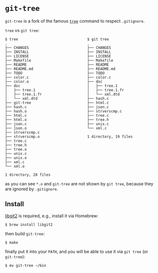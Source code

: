# `git-tree`

`git-tree` is a fork of the famous [`tree`](http://mama.indstate.edu/users/ice/tree/) command to respect `.gitignore`.

`tree` vs `git tree`:

    $ tree                                $ git tree
    .                                     .
    ├── CHANGES                           ├── CHANGES
    ├── INSTALL                           ├── INSTALL
    ├── LICENSE                           ├── LICENSE
    ├── Makefile                          ├── Makefile
    ├── README                            ├── README
    ├── README.md                         ├── README.md
    ├── TODO                              ├── TODO
    ├── color.c                           ├── color.c
    ├── color.o                           ├── doc
    ├── doc                               │   ├── tree.1
    │   ├── tree.1                        │   ├── tree.1.fr
    │   ├── tree.1.fr                     │   └── xml.dtd
    │   └── xml.dtd                       ├── hash.c
    ├── git-tree                          ├── html.c
    ├── hash.c                            ├── json.c
    ├── hash.o                            ├── strverscmp.c
    ├── html.c                            ├── tree.c
    ├── html.o                            ├── tree.h
    ├── json.c                            ├── unix.c
    ├── json.o                            └── xml.c
    ├── strverscmp.c
    ├── strverscmp.o                      1 directory, 19 files
    ├── tree.c
    ├── tree.h
    ├── tree.o
    ├── unix.c
    ├── unix.o
    ├── xml.c
    └── xml.o
    
    1 directory, 28 files

as you can see `*.o` and `git-tree` are not shown by `git tree`, because they are ignored by `.gitignore`.

## Install

[libgit2](https://libgit2.github.com/) is required, e.g., install it via Homebrew:

    $ brew install libgit2

then build `git-tree`:

    $ make

finally put it into your `PATH`, and you will be able to use it via `git tree` (or `git-tree`):

    $ mv git-tree ~/bin
